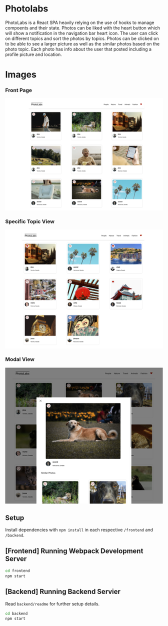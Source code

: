 # Photolabs
PhotoLabs is a React SPA heavily relying on the use of hooks to manage compoents and their state. Photos can be liked with the heart button which will show a notification in the navigation bar heart icon. The user can click on different topics and sort the photos by topics. Photos can be clicked on to be able to see a larger picture as well as the similar photos based on the photo topic. Each photo has info about the user that posted including a profile picture and location.

# Images
### Front Page
!["Front Page"](https://github.com/Arshya-S/Photolabs/blob/main/docs/Screenshot%202023-07-18%20at%2012.19.12%20AM.png?raw=true)

### Specific Topic View
!["Liked photos and travel topic view"](https://github.com/Arshya-S/Photolabs/blob/main/docs/Screenshot%202023-07-18%20at%2012.19.31%20AM.png?raw=true)

### Modal View
!["Modal View"](https://github.com/Arshya-S/Photolabs/blob/main/docs/Screenshot%202023-07-18%20at%2012.20.13%20AM.png?raw=true)

## Setup

Install dependencies with `npm install` in each respective `/frontend` and `/backend`.

## [Frontend] Running Webpack Development Server

```sh
cd frontend
npm start
```

## [Backend] Running Backend Servier

Read `backend/readme` for further setup details.

```sh
cd backend
npm start
```




